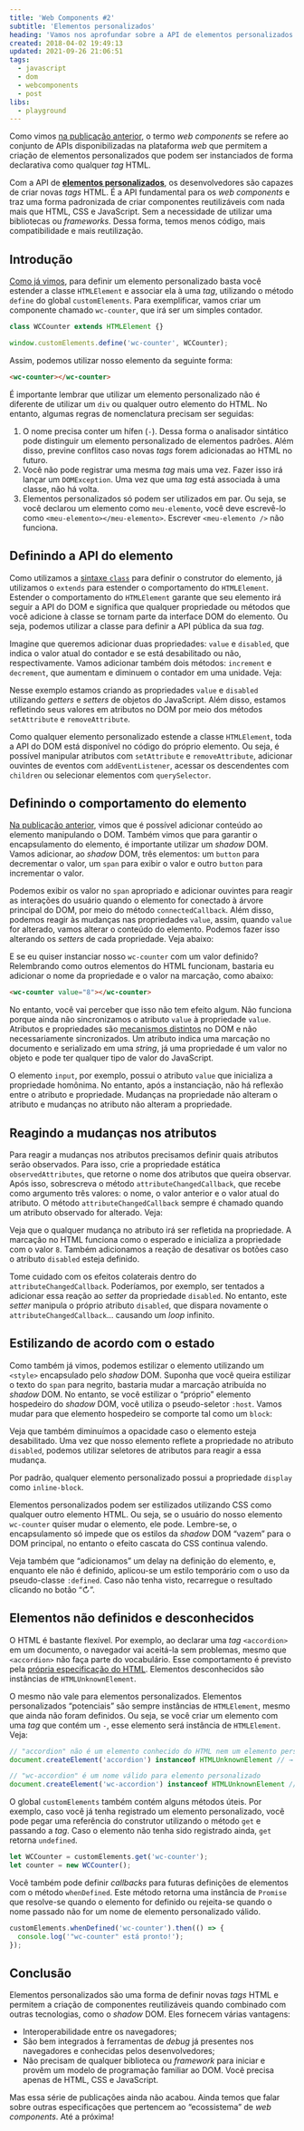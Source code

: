 ```yaml
---
title: 'Web Components #2'
subtitle: 'Elementos personalizados'
heading: 'Vamos nos aprofundar sobre a API de elementos personalizados e ver todas as novidades que ela traz à web'
created: 2018-04-02 19:49:13
updated: 2021-09-26 21:06:51
tags:
  - javascript
  - dom
  - webcomponents
  - post
libs:
  - playground
---
```


Como vimos [na publicação anterior](/blog/web-components-1/), o termo _web
components_ se refere ao conjunto de APIs disponibilizadas na plataforma _web_
que permitem a criação de elementos personalizados que podem ser instanciados de
forma declarativa como qualquer _tag_ HTML.

Com a API de
[**elementos personalizados**](https://html.spec.whatwg.org/#custom-elements),
os desenvolvedores são capazes de criar novas _tags_ HTML. É a API fundamental
para os _web components_ e traz uma forma padronizada de criar componentes
reutilizáveis com nada mais que HTML, CSS e JavaScript. Sem a necessidade de
utilizar uma bibliotecas ou _frameworks_. Dessa forma, temos menos código, mais
compatibilidade e mais reutilização.

## Introdução

[Como já vimos](/blog/web-components-1/), para definir um elemento personalizado
basta você estender a classe `HTMLElement` e associar ela à uma _tag_,
utilizando o método `define` do global `customElements`. Para exemplificar,
vamos criar um componente chamado `wc-counter`, que irá ser um simples contador.

```js
class WCCounter extends HTMLElement {}

window.customElements.define('wc-counter', WCCounter);
```

Assim, podemos utilizar nosso elemento da seguinte forma:

```html
<wc-counter></wc-counter>
```

É importante lembrar que utilizar um elemento personalizado não é diferente de
utilizar um `div` ou qualquer outro elemento do HTML. No entanto, algumas regras
de nomenclatura precisam ser seguidas:

1. O nome precisa conter um hífen (`-`). Dessa forma o analisador sintático pode
   distinguir um elemento personalizado de elementos padrões. Além disso,
   previne conflitos caso novas _tags_ forem adicionadas ao HTML no futuro.
2. Você não pode registrar uma mesma _tag_ mais uma vez. Fazer isso irá lançar
   um `DOMException`. Uma vez que uma _tag_ está associada à uma classe, não há
   volta.
3. Elementos personalizados só podem ser utilizados em par. Ou seja, se você
   declarou um elemento como `meu-elemento`, você deve escrevê-lo como
   `<meu-elemento></meu-elemento>`. Escrever `<meu-elemento />` não funciona.

## Definindo a API do elemento

Como utilizamos a [sintaxe `class`](/blog/javascript-orientado-a-objetos-4/)
para definir o construtor do elemento, já utilizamos o `extends` para estender o
comportamento do `HTMLElement`. Estender o comportamento do `HTMLElement`
garante que seu elemento irá seguir a API do DOM e significa que qualquer
propriedade ou métodos que você adicione à classe se tornam parte da interface
DOM do elemento. Ou seja, podemos utilizar a classe para definir a API pública
da sua _tag_.

Imagine que queremos adicionar duas propriedades: `value` e `disabled`, que
indica o valor atual do contador e se está desabilitado ou não, respectivamente.
Vamos adicionar também dois métodos: `increment` e `decrement`, que aumentam e
diminuem o contador em uma unidade. Veja:

<playground-ide
  project-src="/projects/2018-04-02/1/project.json"
  line-numbers
  resizable>
</playground-ide>

Nesse exemplo estamos criando as propriedades `value` e `disabled` utilizando
_getters_ e _setters_ de objetos do JavaScript. Além disso, estamos refletindo
seus valores em atributos no DOM por meio dos métodos `setAttribute` e
`removeAttribute`.

<aside>
<p>
  Como qualquer elemento personalizado estende a classe
  <code>HTMLElement</code>, toda a API do DOM está disponível no código do
  próprio elemento. Ou seja, é possível manipular atributos com
  <code>setAttribute</code> e <code>removeAttribute</code>, adicionar ouvintes
  de eventos com <code>addEventListener</code>, acessar os descendentes com
  <code>children</code> ou selecionar elementos com <code>querySelector</code>.
</p>
</aside>

## Definindo o comportamento do elemento

[Na publicação anterior](/blog/web-components-1/), vimos que é possível
adicionar conteúdo ao elemento manipulando o DOM. Também vimos que para garantir
o encapsulamento do elemento, é importante utilizar um _shadow_ DOM. Vamos
adicionar, ao _shadow_ DOM, três elementos: um `button` para decrementar o
valor, um `span` para exibir o valor e outro `button` para incrementar o valor.

Podemos exibir os valor no `span` apropriado e adicionar ouvintes para reagir as
interações do usuário quando o elemento for conectado à árvore principal do DOM,
por meio do método `connectedCallback`. Além disso, podemos reagir às mudanças
nas propriedades `value`, assim, quando `value` for alterado, vamos alterar o
conteúdo do elemento. Podemos fazer isso alterando os _setters_ de cada
propriedade. Veja abaixo:

<playground-ide
  project-src="/projects/2018-04-02/2/project.json"
  line-numbers
  resizable>
</playground-ide>

E se eu quiser instanciar nosso `wc-counter` com um valor definido? Relembrando
como outros elementos do HTML funcionam, bastaria eu adicionar o nome da
propriedade e o valor na marcação, como abaixo:

```html
<wc-counter value="8"></wc-counter>
```

No entanto, você vai perceber que isso não tem efeito algum. Não funciona porque
ainda não sincronizamos o atributo `value` à propriedade `value`. Atributos e
propriedades são
[mecanismos distintos](https://developer.mozilla.org/en-US/docs/Web/HTML/Attributes#content_versus_idl_attributes)
no DOM e não necessariamente sincronizados. Um atributo indica uma marcação no
documento e serializado em uma _string_, já uma propriedade é um valor no objeto
e pode ter qualquer tipo de valor do JavaScript.

<aside>
  <p>
    O elemento <code>input</code>, por exemplo, possui o atributo
    <code>value</code> que inicializa a propriedade homônima. No entanto, após a
    instanciação, não há reflexão entre o atributo e propriedade. Mudanças na
    propriedade não alteram o atributo e mudanças no atributo não alteram a
    propriedade.
  </p>
</aside>

## Reagindo a mudanças nos atributos

Para reagir a mudanças nos atributos precisamos definir quais atributos serão
observados. Para isso, crie a propriedade estática `observedAttributes`, que
retorne o nome dos atributos que queira observar. Após isso, sobrescreva o
método `attributeChangedCallback`, que recebe como argumento três valores: o
nome, o valor anterior e o valor atual do atributo. O método
`attributeChangedCallback` sempre é chamado quando um atributo observado for
alterado. Veja:

<playground-ide
  project-src="/projects/2018-04-02/3/project.json"
  line-numbers
  resizable>
</playground-ide>

Veja que o qualquer mudança no atributo irá ser refletida na propriedade. A
marcação no HTML funciona como o esperado e inicializa a propriedade com o valor
`8`. Também adicionamos a reação de desativar os botões caso o atributo
`disabled` esteja definido.

<aside>
  <p>
    Tome cuidado com os efeitos colaterais dentro do
    <code>attributeChangedCallback</code>. Poderíamos, por exemplo, ser tentados
    a adicionar essa reação ao <i lang="en">setter</i> da propriedade
    <code>disabled</code>. No entanto, este <i lang="en">setter</i> manipula o
    próprio atributo <code>disabled</code>, que dispara novamente o
    <code>attributeChangedCallback</code>… causando um <i lang="en">loop</i>
    infinito.
  </p>
</aside>

## Estilizando de acordo com o estado

Como também já vimos, podemos estilizar o elemento utilizando um `<style>`
encapsulado pelo _shadow_ DOM. Suponha que você queira estilizar o texto do
`span` para negrito, bastaria mudar a marcação atribuída no _shadow_ DOM. No
entanto, se você estilizar o “próprio” elemento hospedeiro do _shadow_ DOM, você
utiliza o pseudo-seletor `:host`. Vamos mudar para que elemento hospedeiro se
comporte tal como um `block`:

<playground-ide
  project-src="/projects/2018-04-02/4/project.json"
  line-numbers
  resizable>
</playground-ide>

Veja que também diminuímos a opacidade caso o elemento esteja desabilitado. Uma
vez que nosso elemento reflete a propriedade no atributo `disabled`, podemos
utilizar seletores de atributos para reagir a essa mudança.

<aside>
  <p>
    Por padrão, qualquer elemento personalizado possui a propriedade
    <code>display</code> como <code>inline-block</code>.
  </p>
</aside>

Elementos personalizados podem ser estilizados utilizando CSS como qualquer
outro elemento HTML. Ou seja, se o usuário do nosso elemento `wc-counter` quiser
mudar o elemento, ele pode. Lembre-se, o encapsulamento só impede que os estilos
da _shadow_ DOM “vazem” para o DOM principal, no entanto o efeito cascata do CSS
continua valendo.

<playground-ide
  project-src="/projects/2018-04-02/5/project.json"
  line-numbers
  resizable>
</playground-ide>

Veja também que “adicionamos” um delay na definição do elemento, e, enquanto ele
não é definido, aplicou-se um estilo temporário com o uso da pseudo-classe
`:defined`. Caso não tenha visto, recarregue o resultado clicando no botão “↻”.

## Elementos não definidos e desconhecidos

O HTML é bastante flexível. Por exemplo, ao declarar uma _tag_ `<accordion>` em
um documento, o navegador vai aceitá-la sem problemas, mesmo que `<accordion>`
não faça parte do vocabulário. Esse comportamento é previsto pela [própria
especificação do
HTML](https://html.spec.whatwg.org/multipage/dom.html#htmlunknownelement).
Elementos desconhecidos são instâncias de `HTMLUnknownElement`.

O mesmo não vale para elementos personalizados. Elementos personalizados
“potenciais” são sempre instâncias de `HTMLElement`, mesmo que ainda não foram
definidos. Ou seja, se você criar um elemento com uma _tag_ que contém um `-`,
esse elemento será instância de `HTMLElement`. Veja:

```js
// "accordion" não é um elemento conhecido do HTML nem um elemento personalizado
document.createElement('accordion') instanceof HTMLUnknownElement // → true

// "wc-accordion" é um nome válido para elemento personalizado
document.createElement('wc-accordion') instanceof HTMLUnknownElement // → false
```

O global `customElements` também contém alguns métodos úteis. Por exemplo, caso
você já tenha registrado um elemento personalizado, você pode pegar uma
referência do construtor utilizando o método `get` e passando a _tag_. Caso o
elemento não tenha sido registrado ainda, `get` retorna `undefined`.

```js
let WCCounter = customElements.get('wc-counter');
let counter = new WCCounter();
```

Você também pode definir _callbacks_ para futuras definições de elementos com o
método `whenDefined`. Este método retorna uma instância de `Promise` que
resolve-se quando o elemento for definido ou rejeita-se quando o nome passado
não for um nome de elemento personalizado válido.

```js
customElements.whenDefined('wc-counter').then(() => {
  console.log('"wc-counter" está pronto!');
});
```

## Conclusão

Elementos personalizados são uma forma de definir novas _tags_ HTML e permitem a
criação de componentes reutilizáveis quando combinado com outras tecnologias,
como o _shadow_ DOM. Eles fornecem várias vantagens:

- Interoperabilidade entre os navegadores;
- São bem integrados à ferramentas de _debug_ já presentes nos navegadores e
  conhecidas pelos desenvolvedores;
- Não precisam de qualquer biblioteca ou _framework_ para iniciar e provêm um
  modelo de programação familiar ao DOM. Você precisa apenas de HTML, CSS e
  JavaScript.

Mas essa série de publicações ainda não acabou. Ainda temos que falar sobre
outras especificações que pertencem ao “ecossistema” de _web components_. Até a
próxima!
